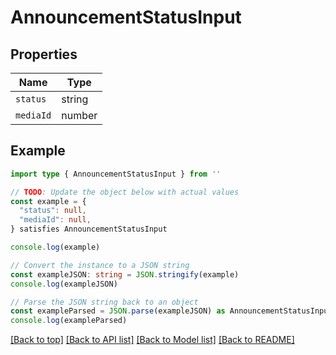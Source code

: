
# AnnouncementStatusInput


## Properties

Name | Type
------------ | -------------
`status` | string
`mediaId` | number

## Example

```typescript
import type { AnnouncementStatusInput } from ''

// TODO: Update the object below with actual values
const example = {
  "status": null,
  "mediaId": null,
} satisfies AnnouncementStatusInput

console.log(example)

// Convert the instance to a JSON string
const exampleJSON: string = JSON.stringify(example)
console.log(exampleJSON)

// Parse the JSON string back to an object
const exampleParsed = JSON.parse(exampleJSON) as AnnouncementStatusInput
console.log(exampleParsed)
```

[[Back to top]](#) [[Back to API list]](../README.md#api-endpoints) [[Back to Model list]](../README.md#models) [[Back to README]](../README.md)


